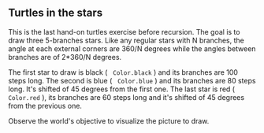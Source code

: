 
## Turtles in the stars ##
This is the last hand-on turtles exercise before recursion. The goal is to
draw three 5-branches stars. Like any regular stars with N branches, the
angle at each external corners are 360/N degrees while the angles between
branches are of 2*360/N degrees.

The first star to draw is black ( ` Color.black` ) and its branches
are 100 steps long. The second is blue ( ` Color.blue` ) and its
branches are 80 steps long. It's shifted of 45 degrees from the first
one. The last star is red ( ` Color.red` ), its branches are 60
steps long and it's shifted of 45 degrees from the previous one.

Observe the world's objective to visualize the picture to draw.

